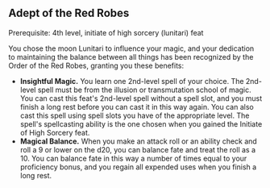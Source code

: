 ## Adept of the Red Robes

Prerequisite: 4th level, initiate of high sorcery (lunitari) feat

You chose the moon Lunitari to influence your magic, and your dedication to maintaining the balance between all things has been recognized by the Order of the Red Robes, granting you these benefits:

- **Insightful Magic.** You learn one 2nd-level spell of your choice. The 2nd-level spell must be from the illusion or transmutation school of magic. You can cast this feat's 2nd-level spell without a spell slot, and you must finish a long rest before you can cast it in this way again. You can also cast this spell using spell slots you have of the appropriate level. The spell's spellcasting ability is the one chosen when you gained the Initiate of High Sorcery feat.
- **Magical Balance.** When you make an attack roll or an ability check and roll a 9 or lower on the d20, you can balance fate and treat the roll as a 10. You can balance fate in this way a number of times equal to your proficiency bonus, and you regain all expended uses when you finish a long rest.